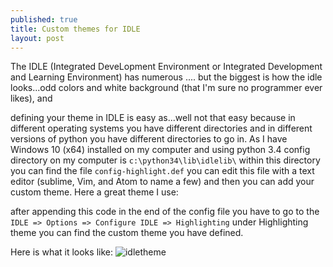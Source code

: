 ```yaml
---
published: true
title: Custom themes for IDLE
layout: post
---
```

The IDLE (Integrated DeveLopment Environment or Integrated Development and Learning Environment) has numerous .... but the biggest is how the idle looks...odd colors and white background (that I'm sure no programmer ever likes), and 

defining your theme in IDLE is easy as...well not that easy because in different operating systems you have different directories and in different versions of python you have different directories to go in. As I have Windows 10 (x64) installed on my computer and using python 3.4 config directory on my computer is `c:\python34\lib\idlelib\` within this directory you can find the file `config-highlight.def` you can edit this file with a text editor (sublime, Vim, and Atom to name a few) and then you can add your custom theme. Here a great theme I use:
<script src="https://gist.github.com/dsosby/1122904.js"></script>

after appending this code in the end of the config file you have to go to the `IDLE => Options => Configure IDLE => Highlighting` under Highlighting theme you can find the custom theme you have defined.

Here is what it looks like:
![idletheme](http://blog.adelr.ir/images/idletheme.png)
